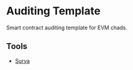 # Auditing Template

Smart contract auditing template for EVM chads.

## Tools

- [Surya](https://github.com/ConsenSys/surya)
